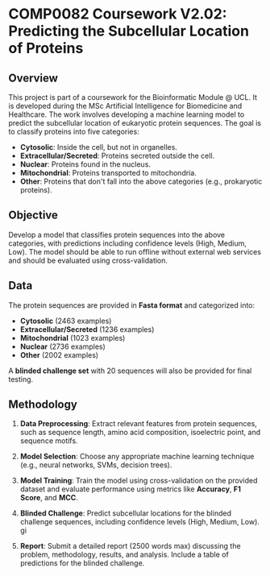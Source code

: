 # COMP0082 Coursework V2.02: Predicting the Subcellular Location of Proteins

## Overview

This project is part of a coursework for the Bioinformatic Module @ UCL. It is developed during the MSc Artificial Intelligence for Biomedicine and Healthcare.
The work involves developing a machine learning model to predict the subcellular location of eukaryotic protein sequences. The goal is to classify proteins into five categories:

- **Cytosolic**: Inside the cell, but not in organelles.
- **Extracellular/Secreted**: Proteins secreted outside the cell.
- **Nuclear**: Proteins found in the nucleus.
- **Mitochondrial**: Proteins transported to mitochondria.
- **Other**: Proteins that don't fall into the above categories (e.g., prokaryotic proteins).

## Objective

Develop a model that classifies protein sequences into the above categories, with predictions including confidence levels (High, Medium, Low). The model should be able to run offline without external web services and should be evaluated using cross-validation.

## Data

The protein sequences are provided in **Fasta format** and categorized into:

- **Cytosolic** (2463 examples)
- **Extracellular/Secreted** (1236 examples)
- **Mitochondrial** (1023 examples)
- **Nuclear** (2736 examples)
- **Other** (2002 examples)

A **blinded challenge set** with 20 sequences will also be provided for final testing.

## Methodology

1. **Data Preprocessing**: Extract relevant features from protein sequences, such as sequence length, amino acid composition, isoelectric point, and sequence motifs.
  
2. **Model Selection**: Choose any appropriate machine learning technique (e.g., neural networks, SVMs, decision trees).
  
3. **Model Training**: Train the model using cross-validation on the provided dataset and evaluate performance using metrics like **Accuracy**, **F1 Score**, and **MCC**.
  
4. **Blinded Challenge**: Predict subcellular locations for the blinded challenge sequences, including confidence levels (High, Medium, Low).
gi
5. **Report**: Submit a detailed report (2500 words max) discussing the problem, methodology, results, and analysis. Include a table of predictions for the blinded challenge.